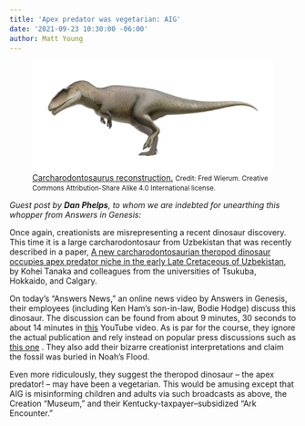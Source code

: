 ```yaml
---
title: 'Apex predator was vegetarian: AIG'
date: '2021-09-23 10:30:00 -06:00'
author: Matt Young
---
```


<figure>
<img src="/uploads/2021/Carcharodontosaurus_600.jpg" alt="Dinosaur"/>

<figcaption><a href="https://commons.wikimedia.org/wiki/File:Carcharodontosaurus.png">Carcharodontosaurus reconstruction.</a> <small> Credit: Fred Wierum. Creative Commons Attribution-Share Alike 4.0 International license.</small>
</figcaption>
</figure>

<i>Guest post by <strong>Dan Phelps</strong>, to whom we are indebted for unearthing this whopper from Answers in Genesis:</i><br/>

Once again, creationists are misrepresenting a recent dinosaur discovery. This time it is a large carcharodontosaur from Uzbekistan that was recently described in a paper, <a href="https://royalsocietypublishing.org/doi/10.1098/rsos.210923">A new carcharodontosaurian theropod dinosaur occupies apex predator niche in the early Late Cretaceous of Uzbekistan</a>, by Kohei Tanaka and colleagues from the universities of Tsukuba, Hokkaido, and Calgary.<br/>

On today’s “Answers News,” an online news video by Answers in Genesis, their employees (including Ken Ham’s son-in-law, Bodie Hodge) discuss this dinosaur. The discussion can be found from about 9 minutes, 30 seconds to about 14 minutes in <a href="https://youtu.be/4Jhf2eKXwAc">this</a> YouTube video.  As is par for the course, they ignore the actual publication and rely instead on popular press discussions such as <a href="https://www.deseret.com/u-s-world/2021/9/9/22664700/tyrannosaurus-rex-ulughbegsaurus-uzbekistanensis-bigger-dinosaur">this one</a> . They also add their bizarre creationist interpretations and claim the fossil was buried in Noah’s Flood. <br/>

Even more ridiculously, they suggest the theropod dinosaur &ndash; the apex predator! &ndash; may have been a vegetarian. This would be amusing except that AIG is misinforming children and adults via such broadcasts as above, the Creation “Museum,” and their Kentucky-taxpayer&ndash;subsidized “Ark Encounter.”</blockquote>
